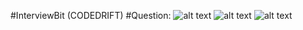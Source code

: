 #InterviewBit (CODEDRIFT)
#Question:
![alt text](https://github.com/Ratndeepk/target2months/blob/master/Interviewbit(Array)/IMG/1.png?raw=true)
![alt text](https://github.com/Ratndeepk/target2months/blob/master/Interviewbit(Array)/IMG/2_.png?raw=true)
![alt text](https://github.com/Ratndeepk/target2months/blob/master/Interviewbit(Array)/IMG/3_.png?raw=true)